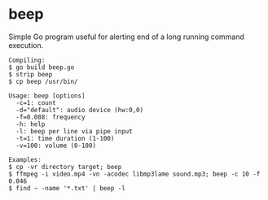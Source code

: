 beep
====

Simple Go program useful for alerting end of a long running command execution.
```
Compiling:
$ go build beep.go
$ strip beep
$ cp beep /usr/bin/

Usage: beep [options]
  -c=1: count
  -d="default": audio device (hw:0,0)
  -f=0.088: frequency
  -h: help
  -l: beep per line via pipe input
  -t=1: time duration (1-100)
  -v=100: volume (0-100)

Examples:
$ cp -vr directory target; beep
$ ffmpeg -i video.mp4 -vn -acodec libmp3lame sound.mp3; beep -c 10 -f 0.046
$ find ~ -name '*.txt' | beep -l
```

